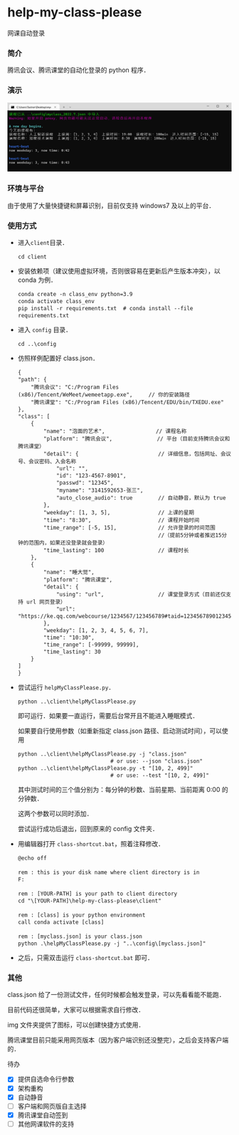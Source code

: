 # help-my-class-please

网课自动登录




### 简介

腾讯会议、腾讯课堂的自动化登录的 python 程序．


### 演示

![demo](img/demo.png)


### 环境与平台

由于使用了大量快捷键和屏幕识别，目前仅支持 windows7 及以上的平台．



### 使用方式

- 进入`client`目录．

  ```shell
  cd client
  ```

- 安装依赖项（建议使用虚拟环境，否则很容易在更新后产生版本冲突），以 conda 为例．

  ```shell
  conda create -n class_env python=3.9
  conda activate class_env
  pip install -r requirements.txt  # conda install --file requirements.txt
  ```

- 进入 `config` 目录．

  ```shell
  cd ..\config
  ```
  
- 仿照样例配置好 class.json．

  ```
  {
  "path": {
      "腾讯会议": "C:/Program Files (x86)/Tencent/WeMeet/wemeetapp.exe",     // 你的安装路径
      "腾讯课堂": "C:/Program Files (x86)/Tencent/EDU/bin/TXEDU.exe"
  },
  "class": [
      {
          "name": "泡面的艺术",                // 课程名称
          "platform": "腾讯会议",              // 平台（目前支持腾讯会议和腾讯课堂）
          "detail": {                         // 详细信息，包括网址、会议号、会议密码、入会名称
              "url": "",
              "id": "123-4567-8901",
              "passwd": "12345",
              "myname": "3141592653-张三",
              "auto_close_audio": true        // 自动静音，默认为 true
          },
          "weekday": [1, 3, 5],               // 上课的星期
          "time": "8:30",                     // 课程开始时间
          "time_range": [-5, 15],             // 允许登录的时间范围
                                              //（提前5分钟或者推迟15分钟的范围内，如果还没登录就会登录）
          "time_lasting": 100                 // 课程时长
      },
      {
          "name": "睡大觉",
          "platform": "腾讯课堂",
          "detail": {
              "using": "url",                 // 课堂登录方式（目前还仅支持 url 网页登录）
              "url": "https://ke.qq.com/webcourse/1234567/123456789#taid=12345678901234567&lite=1"
          },
          "weekday": [1, 2, 3, 4, 5, 6, 7],
          "time": "10:30",
          "time_range": [-99999, 99999],
          "time_lasting": 30
      }
  ]
  }
  ```

- 尝试运行 `helpMyClassPlease.py`．

  ```shell
  python ..\client\helpMyClassPlease.py
  ```
  
  即可运行．如果要一直运行，需要后台常开且不能进入睡眠模式．
  
  如果要自行使用参数（如重新指定 class.json 路径、启动测试时间），可以使用
  
  ```shell
  python ..\client\helpMyClassPlease.py -j "class.json"
                               # or use: --json "class.json"
  python ..\client\helpMyClassPlease.py -t "[10, 2, 499]"
                               # or use: --test "[10, 2, 499]"
  ```
  
  其中测试时间的三个值分别为：每分钟的秒数、当前星期、当前距离 0:00 的分钟数．
  
  这两个参数可以同时添加．
  
  尝试运行成功后退出，回到原来的 config 文件夹．
  
- 用编辑器打开 `class-shortcut.bat`，照着注释修改．

  ```shell
  @echo off
  
  rem : this is your disk name where client directory is in
  F:
  
  rem : [YOUR-PATH] is your path to client directory
  cd "\[YOUR-PATH]\help-my-class-please\client"
  
  rem : [class] is your python environment
  call conda activate [class]
  
  rem : [myclass.json] is your class.json
  python .\helpMyClassPlease.py -j "..\config\[myclass.json]"
  ```

- 之后，只需双击运行 `class-shortcut.bat` 即可．



### 其他

class.json 给了一份测试文件，任何时候都会触发登录，可以先看看能不能跑．

目前代码还很简单，大家可以根据需求自行修改．

img 文件夹提供了图标，可以创建快捷方式使用．

腾讯课堂目前只能采用网页版本（因为客户端识别还没整完），之后会支持客户端的．

待办

- [x] 提供自选命令行参数
- [x] 架构重构
- [x] 自动静音
- [ ] 客户端和网页版自主选择
- [x] 腾讯课堂自动签到
- [ ] 其他网课软件的支持
